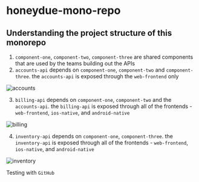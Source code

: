 # honeydue-mono-repo

## Understanding the project structure of this monorepo

1. `component-one`, `component-two`, `component-three` are shared components that are used by the teams building out the APIs
2. `accounts-api` depends on `component-one`, `component-two` and `component-three`.  the `accounts-api` is exposed through the `web-frontend` only

![accounts](images/dependency-mapping-accounts.png)

3. `billing-api` depends on `component-one`, `component-two` and the `accounts-api`.  the `billing-api` is exposed through all of the frontends - `web-frontend`, `ios-native`, and `android-native`

![billing](images/dependency-mapping-billing.png)

4. `inventory-api` depends on `component-one`, `component-three`.  the `inventory-api` is exposed through all of the frontends - `web-frontend`, `ios-native`, and `android-native`

![inventory](images/dependency-mapping-inventory.png)

Testing with `GitHub`

